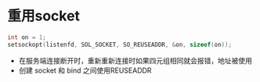 # 重用socket

```c
int on = 1;
setsockopt(listenfd, SOL_SOCKET, SO_REUSEADDR, &on, sizeof(on));
```

- 在服务端连接断开时，重新重新连接时如果四元组相同就会报错，地址被使用
- 创建 socket 和 bind 之间使用REUSEADDR



